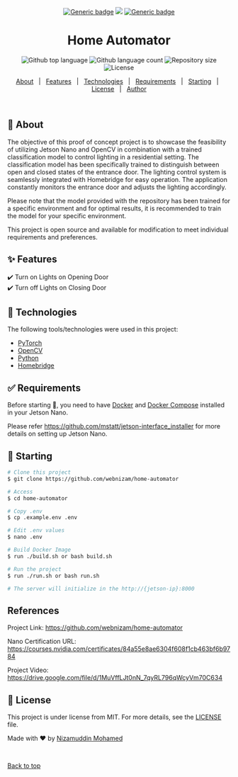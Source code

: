 <div id="top"></div>
<div align="center">
  
[![Generic badge](https://img.shields.io/badge/NVIDIA-Jetson-brightgreen.svg)](https://shields.io/)
![](https://img.shields.io/badge/Language-Python-blue)
[![Generic badge](https://img.shields.io/badge/SHELL-Bash-orange.svg)](https://shields.io/)
  
</div>

<h1 align="center">Home Automator</h1>

<p align="center">
  <img alt="Github top language" src="https://img.shields.io/github/languages/top/webnizam/home-automator?color=56BEB8">

  <img alt="Github language count" src="https://img.shields.io/github/languages/count/webnizam/home-automator?color=56BEB8">

  <img alt="Repository size" src="https://img.shields.io/github/repo-size/webnizam/home-automator?color=56BEB8">

  <img alt="License" src="https://img.shields.io/github/license/webnizam/home-automator?color=56BEB8">

  <!-- <img alt="Github issues" src="https://img.shields.io/github/issues/webnizam/home-automator?color=56BEB8" /> -->

  <!-- <img alt="Github forks" src="https://img.shields.io/github/forks/webnizam/home-automator?color=56BEB8" /> -->

  <!-- <img alt="Github stars" src="https://img.shields.io/github/stars/webnizam/home-automator?color=56BEB8" /> -->
</p>

<!-- Status -->

<!-- <h4 align="center"> 
	🚧  Home Automator 🚀 Under construction...  🚧
</h4> 

<hr> -->

<p align="center">
  <a href="#dart-about">About</a> &#xa0; | &#xa0; 
  <a href="#sparkles-features">Features</a> &#xa0; | &#xa0;
  <a href="#rocket-technologies">Technologies</a> &#xa0; | &#xa0;
  <a href="#white_check_mark-requirements">Requirements</a> &#xa0; | &#xa0;
  <a href="#checkered_flag-starting">Starting</a> &#xa0; | &#xa0;
  <a href="https://github.com/webnizam/home-automator/blob/main/LICENSE.md">License</a> &#xa0; | &#xa0;
  <a href="https://github.com/webnizam" target="_blank">Author</a>
</p>

<br>

## :dart: About ##

The objective of this proof of concept project is to showcase the feasibility of utilizing Jetson Nano and OpenCV in combination with a trained classification model to control lighting in a residential setting. The classification model has been specifically trained to distinguish between open and closed states of the entrance door. The lighting control system is seamlessly integrated with Homebridge for easy operation. The application constantly monitors the entrance door and adjusts the lighting accordingly.

Please note that the model provided with the repository has been trained for a specific environment and for optimal results, it is recommended to train the model for your specific environment.

This project is open source and available for modification to meet individual requirements and preferences.

## :sparkles: Features ##

:heavy_check_mark: Turn on Lights on Opening Door\
:heavy_check_mark: Turn off Lights on Closing Door

## :rocket: Technologies ##

The following tools/technologies were used in this project:

- [PyTorch](https://pytorch.org/)
- [OpenCV](https://opencv.org/)
- [Python](https://www.python.org/)
- [Homebridge](https://homebridge.io/)

## :white_check_mark: Requirements ##

Before starting :checkered_flag:, you need to have [Docker](https://www.docker.com/) and [Docker Compose](https://docs.docker.com/compose/) installed in your Jetson Nano.

Please refer https://github.com/mstatt/jetson-interface_installer for more details on setting up Jetson Nano.

## :checkered_flag: Starting ##

```bash
# Clone this project
$ git clone https://github.com/webnizam/home-automator

# Access
$ cd home-automator

# Copy .env
$ cp .example.env .env

# Edit .env values
$ nano .env

# Build Docker Image
$ run ./build.sh or bash build.sh

# Run the project
$ run ./run.sh or bash run.sh

# The server will initialize in the http://{jetson-ip}:8000
```

## References

Project Link: https://github.com/webnizam/home-automator

Nano Certification URL:
https://courses.nvidia.com/certificates/84a55e8ae6304f608f1cb463bf6b9784

Project Video:
https://drive.google.com/file/d/1MuVffLJt0nN_7qyRL796qWcyVm70C634

## :memo: License ##

This project is under license from MIT. For more details, see the [LICENSE](LICENSE.md) file.


Made with :heart: by <a href="https://github.com/webnizam" target="_blank">Nizamuddin Mohamed</a>

&#xa0;

<a href="#top">Back to top</a>
